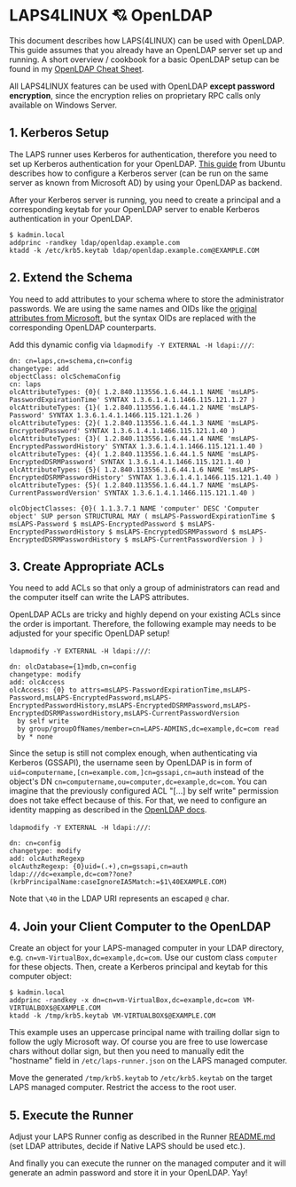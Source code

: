 # LAPS4LINUX 💘 OpenLDAP
This document describes how LAPS(4LINUX) can be used with OpenLDAP. This guide assumes that you already have an OpenLDAP server set up and running. A short overview / cookbook for a basic OpenLDAP setup can be found in my [OpenLDAP Cheat Sheet](https://gist.github.com/schorschii/0dcd19d4abb74bd3d52de12bff91657b).

All LAPS4LINUX features can be used with OpenLDAP **except password encryption**, since the encryption relies on proprietary RPC calls only available on Windows Server.

## 1. Kerberos Setup
The LAPS runner uses Kerberos for authentication, therefore you need to set up Kerberos authentication for your OpenLDAP. [This guide](https://ubuntu.com/server/docs/how-to-set-up-kerberos-with-openldap-backend) from Ubuntu describes how to configure a Kerberos server (can be run on the same server as known from Microsoft AD) by using your OpenLDAP as backend.

After your Kerberos server is running, you need to create a principal and a corresponding keytab for your OpenLDAP server to enable Kerberos authentication in your OpenLDAP.
```
$ kadmin.local
addprinc -randkey ldap/openldap.example.com
ktadd -k /etc/krb5.keytab ldap/openldap.example.com@EXAMPLE.COM
```

## 2. Extend the Schema
You need to add attributes to your schema where to store the administrator passwords. We are using the same names and OIDs like the [original attributes from Microsoft](https://learn.microsoft.com/en-us/windows-server/identity/laps/laps-technical-reference), but the syntax OIDs are replaced with the corresponding OpenLDAP counterparts.

Add this dynamic config via `ldapmodify -Y EXTERNAL -H ldapi:///`:
```
dn: cn=laps,cn=schema,cn=config
changetype: add
objectClass: olcSchemaConfig
cn: laps
olcAttributeTypes: {0}( 1.2.840.113556.1.6.44.1.1 NAME 'msLAPS-PasswordExpirationTime' SYNTAX 1.3.6.1.4.1.1466.115.121.1.27 )
olcAttributeTypes: {1}( 1.2.840.113556.1.6.44.1.2 NAME 'msLAPS-Password' SYNTAX 1.3.6.1.4.1.1466.115.121.1.26 )
olcAttributeTypes: {2}( 1.2.840.113556.1.6.44.1.3 NAME 'msLAPS-EncryptedPassword' SYNTAX 1.3.6.1.4.1.1466.115.121.1.40 )
olcAttributeTypes: {3}( 1.2.840.113556.1.6.44.1.4 NAME 'msLAPS-EncryptedPasswordHistory' SYNTAX 1.3.6.1.4.1.1466.115.121.1.40 )
olcAttributeTypes: {4}( 1.2.840.113556.1.6.44.1.5 NAME 'msLAPS-EncryptedDSRMPassword' SYNTAX 1.3.6.1.4.1.1466.115.121.1.40 )
olcAttributeTypes: {5}( 1.2.840.113556.1.6.44.1.6 NAME 'msLAPS-EncryptedDSRMPasswordHistory' SYNTAX 1.3.6.1.4.1.1466.115.121.1.40 )
olcAttributeTypes: {5}( 1.2.840.113556.1.6.44.1.7 NAME 'msLAPS-CurrentPasswordVersion' SYNTAX 1.3.6.1.4.1.1466.115.121.1.40 )

olcObjectClasses: {0}( 1.1.3.7.1 NAME 'computer' DESC 'Computer object' SUP person STRUCTURAL MAY ( msLAPS-PasswordExpirationTime $ msLAPS-Password $ msLAPS-EncryptedPassword $ msLAPS-EncryptedPasswordHistory $ msLAPS-EncryptedDSRMPassword $ msLAPS-EncryptedDSRMPasswordHistory $ msLAPS-CurrentPasswordVersion ) )
```

## 3. Create Appropriate ACLs
You need to add ACLs so that only a group of administrators can read and the computer itself can write the LAPS attributes.

OpenLDAP ACLs are tricky and highly depend on your existing ACLs since the order is important. Therefore, the following example may needs to be adjusted for your specific OpenLDAP setup!

`ldapmodify -Y EXTERNAL -H ldapi:///`:
```
dn: olcDatabase={1}mdb,cn=config
changetype: modify
add: olcAccess
olcAccess: {0} to attrs=msLAPS-PasswordExpirationTime,msLAPS-Password,msLAPS-EncryptedPassword,msLAPS-EncryptedPasswordHistory,msLAPS-EncryptedDSRMPassword,msLAPS-EncryptedDSRMPasswordHistory,msLAPS-CurrentPasswordVersion
  by self write
  by group/groupOfNames/member=cn=LAPS-ADMINS,dc=example,dc=com read
  by * none
```

Since the setup is still not complex enough, when authenticating via Kerberos (GSSAPI), the username seen by OpenLDAP is in form of `uid=computername,[cn=example.com,]cn=gssapi,cn=auth` instead of the object's DN `cn=computername,ou=computer,dc=example,dc=com`. You can imagine that the previously configured ACL "[...] by self write" permission does not take effect because of this. For that, we need to configure an identity mapping as described in the [OpenLDAP docs](https://www.openldap.org/doc/admin26/sasl.html).

`ldapmodify -Y EXTERNAL -H ldapi:///`:
```
dn: cn=config
changetype: modify
add: olcAuthzRegexp
olcAuthzRegexp: {0}uid=(.+),cn=gssapi,cn=auth ldap:///dc=example,dc=com??one?(krbPrincipalName:caseIgnoreIA5Match:=$1\40EXAMPLE.COM)
```

Note that `\40` in the LDAP URI represents an escaped `@` char.

## 4. Join your Client Computer to the OpenLDAP
Create an object for your LAPS-managed computer in your LDAP directory, e.g. `cn=vm-VirtualBox,dc=example,dc=com`. Use our custom class `computer` for these objects. Then, create a Kerberos principal and keytab for this computer object:
```
$ kadmin.local
addprinc -randkey -x dn=cn=vm-VirtualBox,dc=example,dc=com VM-VIRTUALBOX$@EXAMPLE.COM
ktadd -k /tmp/krb5.keytab VM-VIRTUALBOX$@EXAMPLE.COM
```

This example uses an uppercase principal name with trailing dollar sign to follow the ugly Microsoft way. Of course you are free to use lowercase chars without dollar sign, but then you need to manually edit the "hostname" field in `/etc/laps-runner.json` on the LAPS managed computer.

Move the generated `/tmp/krb5.keytab` to `/etc/krb5.keytab` on the target LAPS managed computer. Restrict the access to the root user.

## 5. Execute the Runner
Adjust your LAPS Runner config as described in the Runner [README.md](../laps-runner/README.md) (set LDAP attributes, decide if Native LAPS should be used etc.).

And finally you can execute the runner on the managed computer and it will generate an admin password and store it in your OpenLDAP. Yay!
